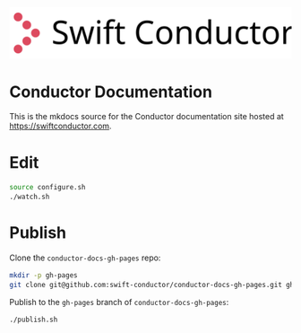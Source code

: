 ![Conductor](docs/img/logo.svg)

# Conductor Documentation

This is the mkdocs source for the Conductor documentation site hosted at https://swiftconductor.com.

# Edit

```bash
source configure.sh
./watch.sh
```

# Publish

Clone the `conductor-docs-gh-pages` repo:

```bash
mkdir -p gh-pages
git clone git@github.com:swift-conductor/conductor-docs-gh-pages.git gh-pages/conductor-docs-gh-pages
```

Publish to the `gh-pages` branch of `conductor-docs-gh-pages`:

```bash
./publish.sh
```